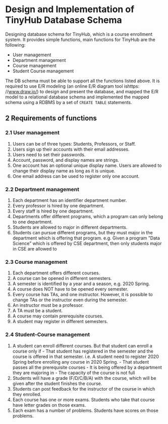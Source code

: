 # Design and Implementation of TinyHub Database Schema 

Designing database schema for TinyHub, which is a
course enrollment system. It provides simple functions, main functions for TinyHub are the following:

- User management
- Department management
- Course management
- Student Course management

The DB schema must be able to support all the functions listed above.
It is required to use E/R modeling (an online E/R diagram tool ishttps:
//www.draw.io/) to design and present the database, and mapped the E/R
model to a relational database schema and implemented the mapped schema using
a RDBMS by a set of `CREATE TABLE` statements. 

## 2 Requirements of functions

### 2.1 User management

1. Users can be of three types: Students, Professors, or Staff.
2. Users sign up their accounts with their email addresses.
3. Users need to set their passwords.
4. Account, password, and display names are strings.
5. One account has an optional unique display name. Users are allowed to
    change their display name as long as it is unique.
6. One email address can be used to register only one account.

### 2.2 Department management

1. Each department has an identifier department number.
2. Every professor is hired by one department.
3. Every staff is hired by one department.
4. Departments offer different programs, which a program can only belong
    to one department.
5. Students are allowed to major in different departments.
6. Students can pursue different programs, but they must major in the department which is offering that program. e.g. Given a program ”Data Science” which is offered by CSE department, then only students major in CSE are allowed to


### 2.3 Course management

1. Each department offers different courses.
2. A course can be opened in different semesters.
3. A semester is identified by a year and a season, e.g. 2020 Spring.
4. A course does NOT have to be opened every semester.
5. Every course has TAs, and one instructor. However, it is possible to
    change TAs or the instructor even during the semester.
6. An instructor must be a professor.
7. A TA must be a student.
8. A course may contain prerequisite courses.
9. A student may register in different semesters.

### 2.4 Student-Course management

1. A student can enroll different courses. But that student can enroll a course only if
        - That student has registered in the semester and the course is offered in that semester. i.e. A student need to register 2020 Spring before enrolling any course in 2020 Spring.
        - That student passes all the prerequisite courses
        - It is being offered by a department they are majoring in
        - The capacity of the course is not full
2. Students will have a grade (F/D/C/B/A) with the course, which will be
   given after the student finishes the course.
3. Students can post feedback for the instructor of the course in which they
    enrolled.
4. Each course has one or more exams. Students who take that course have
    letter grades on those exams.
5. Each exam has a number of problems. Students have scores on those
    problems.


